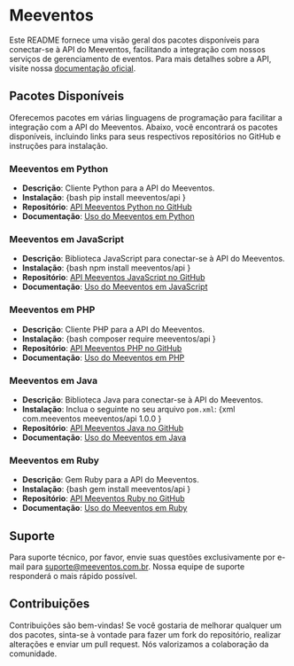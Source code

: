 # Meeventos

Este README fornece uma visão geral dos pacotes disponíveis para conectar-se à API do Meeventos, facilitando a integração com nossos serviços de gerenciamento de eventos. Para mais detalhes sobre a API, visite nossa [documentação oficial](https://docs.meeventos.com.br/).

## Pacotes Disponíveis

Oferecemos pacotes em várias linguagens de programação para facilitar a integração com a API do Meeventos. Abaixo, você encontrará os pacotes disponíveis, incluindo links para seus respectivos repositórios no GitHub e instruções para instalação.

### Meeventos em Python

- **Descrição**: Cliente Python para a API do Meeventos.
- **Instalação**:
  {bash
  pip install meeventos/api
  }
- **Repositório**: [API Meeventos Python no GitHub](https://github.com/meeventos/api-meeventos-python)
- **Documentação**: [Uso do Meeventos em Python](https://github.com/meeventos/api-meeventos-python#readme)

### Meeventos em JavaScript

- **Descrição**: Biblioteca JavaScript para conectar-se à API do Meeventos.
- **Instalação**:
  {bash
  npm install meeventos/api
  }
- **Repositório**: [API Meeventos JavaScript no GitHub](https://github.com/meeventos/api-meeventos-js)
- **Documentação**: [Uso do Meeventos em JavaScript](https://github.com/meeventos/api-meeventos-js#readme)

### Meeventos em PHP

- **Descrição**: Cliente PHP para a API do Meeventos.
- **Instalação**:
  {bash
  composer require meeventos/api
  }
- **Repositório**: [API Meeventos PHP no GitHub](https://github.com/meeventos/api-meeventos-php)
- **Documentação**: [Uso do Meeventos em PHP](https://github.com/meeventos/api-meeventos-php#readme)

### Meeventos em Java

- **Descrição**: Biblioteca Java para conectar-se à API do Meeventos.
- **Instalação**: Inclua o seguinte no seu arquivo `pom.xml`:
  {xml
  <dependency>
    <groupId>com.meeventos</groupId>
    <artifactId>meeventos/api</artifactId>
    <version>1.0.0</version>
  </dependency>
  }
- **Repositório**: [API Meeventos Java no GitHub](https://github.com/meeventos/api-meeventos-java)
- **Documentação**: [Uso do Meeventos em Java](https://github.com/meeventos/api-meeventos-java#readme)

### Meeventos em Ruby

- **Descrição**: Gem Ruby para a API do Meeventos.
- **Instalação**:
  {bash
  gem install meeventos/api
  }
- **Repositório**: [API Meeventos Ruby no GitHub](https://github.com/meeventos/api-meeventos-ruby)
- **Documentação**: [Uso do Meeventos em Ruby](https://github.com/meeventos/api-meeventos-ruby#readme)

## Suporte

Para suporte técnico, por favor, envie suas questões exclusivamente por e-mail para [suporte@meeventos.com.br](mailto:suporte@meeventos.com.br). Nossa equipe de suporte responderá o mais rápido possível.

## Contribuições

Contribuições são bem-vindas! Se você gostaria de melhorar qualquer um dos pacotes, sinta-se à vontade para fazer um fork do repositório, realizar alterações e enviar um pull request. Nós valorizamos a colaboração da comunidade.
